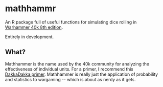 mathhammr
=========

An R package full of useful functions for simulating dice rolling in [Warhammer 40k 8th edition](https://www.games-workshop.com/en-US/Warhammer-40-000).

Entirely in development.


What?
-----

Mathhammer is the name used by the 40k community for analyzing the effectiveness of individual units. For a primer, I recommend this [DakkaDakka primer](https://www.dakkadakka.com/wiki/en/Basics_of_Mathhammer). Mathhammer is really just the application of probability and statistics to wargaming -- which is about as nerdy as it gets.
